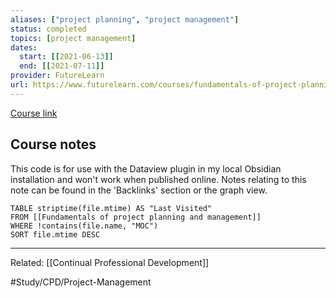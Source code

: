 ```yaml
---
aliases: ["project planning", "project management"]
status: completed
topics: [project management]
dates:
  start: [[2021-06-13]]
  end: [[2021-07-11]]
provider: FutureLearn
url: https://www.futurelearn.com/courses/fundamentals-of-project-planning-and-management/15/steps/1152156
---
```

[Course link](https://www.futurelearn.com/courses/fundamentals-of-project-planning-and-management/15/steps/1152156)

## Course notes
This code is for use with the Dataview plugin in my local Obsidian installation and won't work when published online. Notes relating to this note can be found in the 'Backlinks' section or the graph view. 

```dataview
TABLE striptime(file.mtime) AS "Last Visited"
FROM [[Fundamentals of project planning and management]]
WHERE !contains(file.name, "MOC")
SORT file.mtime DESC
```


---
Related:
[[Continual Professional Development]]


#Study/CPD/Project-Management 